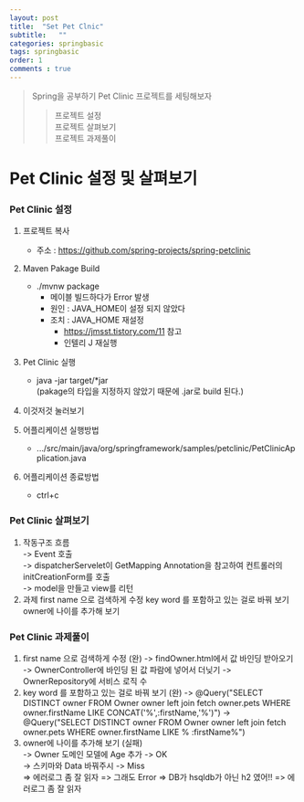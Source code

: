 ```yaml
---
layout: post 
title:  "Set Pet Clnic"
subtitle:   ""
categories: springbasic
tags: springbasic
order: 1
comments : true
---
```

> Spring을 공부하기 Pet Clinic 프로젝트를 세팅해보자  
>> 프로젝트 설정  
>> 프로젝트 살펴보기   
>> 프로젝트 과제풀이

# Pet Clinic 설정 및 살펴보기

### Pet Clinic 설정
1. 프로젝트 복사  
   - 주소 : https://github.com/spring-projects/spring-petclinic
2. Maven Pakage Build
   - ./mvnw package
      - 메이블 빌드하다가 Error 발생
      - 원인 : JAVA_HOME이 설정 되지 않았다
      - 조치 : JAVA_HOME 재설정
        - https://jmsst.tistory.com/11 참고
        - 인텔리 J 재실행

3. Pet Clinic 실행
   - java -jar target/*jar  
     (pakage의 타입을 지정하지 않았기 때문에 .jar로 build 된다.)
4. 이것저것 눌러보기
5. 어플리케이션 실행방법 
   - .../src/main/java/org/springframework/samples/petclinic/PetClinicApplication.java
6. 어플리케이션 종료방법
    - ctrl+c

### Pet Clinic 살펴보기
1. 작동구조 흐름  
    -> Event 호출  
    -> dispatcherServelet이 GetMapping Annotation을 참고하여 컨트롤러의  initCreationForm를 호출  
    -> model을 만들고 view를 리턴
2. 과제
   first name 으로 검색하게 수정
   key word 를 포함하고 있는 걸로 바꿔 보기
   owner에 나이를 추가해 보기
   
### Pet Clinic 과제풀이
1. first name 으로 검색하게 수정 (완)
   -> findOwner.html에서 값 바인딩 받아오기
   -> OwnerController에 바인딩 된 값 파람에 넣어서 더닞기
   -> OwnerRepository에 서비스 로직 수
2. key word 를 포함하고 있는 걸로 바꿔 보기 (완)
   -> @Query("SELECT DISTINCT owner FROM Owner owner left join fetch owner.pets WHERE owner.firstName LIKE CONCAT('%',:firstName,'%')")
   -> @Query("SELECT DISTINCT owner FROM Owner owner left join fetch owner.pets WHERE owner.firstName LIKE % :firstName%")
3. owner에 나이를 추가해 보기 (실패)   
    -> Owner 도메인 모델에 Age 추가 -> OK   
    -> 스키마와 Data 바꿔주시 -> Miss   
    => 에러로그 좀 잘 읽자
    => 그래도 Error
    => DB가 hsqldb가 아닌 h2 였어!!
    => 에러로그 좀 잘 읽자